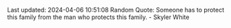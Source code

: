 Last updated: 2024-04-06 10:51:08
Random Quote: Someone has to protect this family from the man who protects this family. - Skyler White